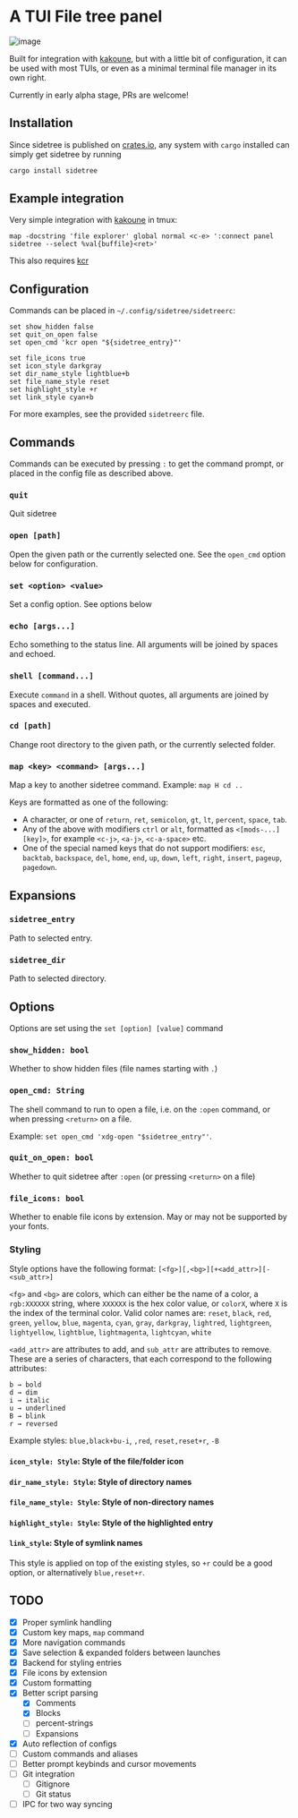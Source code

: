 # A TUI File tree panel
![image](https://user-images.githubusercontent.com/3133596/128500582-5682d56c-7f26-4aa1-a3a5-33a0158fcddb.png)

Built for integration with [kakoune](https://github.com/mawww/kakoune), but with a little
bit of configuration, it can be used with most TUIs, or even as a minimal
terminal file manager in its own right.

Currently in early alpha stage, PRs are welcome!

## Installation

Since sidetree is published on [crates.io](https://crates.io/crates/sidetree),
any system with `cargo` installed can simply get sidetree by running
```sh
cargo install sidetree
```

## Example integration

Very simple integration with [kakoune](https://github.com/mawww/kakoune) in tmux:

```kak
map -docstring 'file explorer' global normal <c-e> ':connect panel sidetree --select %val{buffile}<ret>'
```

This also requires [kcr](https://github.com/alexherbo2/kakoune.cr)

## Configuration

Commands can be placed in `~/.config/sidetree/sidetreerc`:
```
set show_hidden false
set quit_on_open false
set open_cmd 'kcr open "${sidetree_entry}"'

set file_icons true
set icon_style darkgray
set dir_name_style lightblue+b
set file_name_style reset
set highlight_style +r
set link_style cyan+b
```

For more examples, see the provided `sidetreerc` file.

## Commands

Commands can be executed by pressing `:` to get the command prompt, or placed in
the config file as described above.

### `quit`
Quit sidetree

### `open [path]`
Open the given path or the currently selected one. See the `open_cmd` option
below for configuration.

### `set <option> <value>`
Set a config option. See options below

### `echo [args...]`
Echo something to the status line. All arguments will be joined by spaces and
echoed.

### `shell [command...]`
Execute `command` in a shell. Without quotes, all arguments are joined by spaces and
executed. 

### `cd [path]`
Change root directory to the given path, or the currently selected folder.

### `map <key> <command> [args...]`
Map a key to another sidetree command. Example: `map H cd ..`

Keys are formatted as one of the following:
 - A character, or one of `return`, `ret`, `semicolon`, `gt`, `lt`, `percent`, `space`,
   `tab`.
 - Any of the above with modifiers `ctrl` or `alt`, formatted as
   `<[mods-...][key]>`, for example `<c-j>`, `<a-j>`, `<c-a-space>` etc.
 - One of the special named keys that do not support modifiers: `esc`, `backtab`,
   `backspace`, `del`, `home`, `end`, `up`, `down`, `left`, `right`, `insert`,
   `pageup`, `pagedown`.

## Expansions

### `sidetree_entry`
Path to selected entry.

### `sidetree_dir`
Path to selected directory.

## Options
Options are set using the `set [option] [value]` command

### `show_hidden: bool`
Whether to show hidden files (file names starting with `.`)

### `open_cmd: String`
The shell command to run to open a file, i.e. on the `:open` command, or when pressing `<return>` on a file. 

Example: `set open_cmd 'xdg-open "$sidetree_entry"'`.

### `quit_on_open: bool`
Whether to quit sidetree after `:open` (or pressing `<return>` on a file)

### `file_icons: bool`
Whether to enable file icons by extension. May or may not be supported by your fonts.

### Styling
Style options have the following format:
`[<fg>][,<bg>][+<add_attr>][-<sub_attr>]`

`<fg>` and `<bg>` are colors, which can either be the name of a color, a
`rgb:XXXXXX` string, where `XXXXXX` is the hex color value, or `colorX`, where
`X` is the index of the terminal color. Valid color names are:
`reset`, `black`, `red`, `green`, `yellow`, `blue`, `magenta`, `cyan`, `gray`,
`darkgray`, `lightred`, `lightgreen`, `lightyellow`, `lightblue`, `lightmagenta`,
`lightcyan`, `white`

`<add_attr>` are attributes to add, and `sub_attr` are attributes to remove.
These are a series of characters, that each correspond to the following
attributes:
```
b → bold
d → dim
i → italic
u → underlined
B → blink
r → reversed
```

Example styles: `blue,black+bu-i`, `,red`, `reset,reset+r`, `-B`

#### `icon_style: Style`: Style of the file/folder icon
#### `dir_name_style: Style`: Style of directory names
#### `file_name_style: Style`: Style of non-directory names
#### `highlight_style: Style`: Style of the highlighted entry
#### `link_style`: Style of symlink names
This style is applied on top of the existing styles, so `+r` could be a good
option, or alternatively `blue,reset+r`.

TODO
----

 - [x] Proper symlink handling
 - [x] Custom key maps, `map` command
 - [x] More navigation commands
 - [x] Save selection & expanded folders between launches
 - [x] Backend for styling entries
 - [x] File icons by extension
 - [x] Custom formatting
 - [x] Better script parsing
   - [x] Comments
   - [x] Blocks
   - [ ] percent-strings
   - [ ] Expansions
 - [x] Auto reflection of configs
 - [ ] Custom commands and aliases
 - [ ] Better prompt keybinds and cursor movements 
 - [ ] Git integration
   - [ ] Gitignore
   - [ ] Git status
 - [ ] IPC for two way syncing
